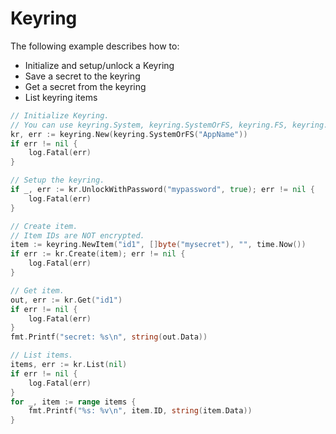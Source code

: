 # Keyring

The following example describes how to:

- Initialize and setup/unlock a Keyring
- Save a secret to the keyring
- Get a secret from the keyring
- List keyring items

```go
// Initialize Keyring.
// You can use keyring.System, keyring.SystemOrFS, keyring.FS, keyring.Mem or git.NewRepository.
kr, err := keyring.New(keyring.SystemOrFS("AppName"))
if err != nil {
    log.Fatal(err)
}

// Setup the keyring.
if _, err := kr.UnlockWithPassword("mypassword", true); err != nil {
    log.Fatal(err)
}

// Create item.
// Item IDs are NOT encrypted.
item := keyring.NewItem("id1", []byte("mysecret"), "", time.Now())
if err := kr.Create(item); err != nil {
    log.Fatal(err)
}

// Get item.
out, err := kr.Get("id1")
if err != nil {
    log.Fatal(err)
}
fmt.Printf("secret: %s\n", string(out.Data))

// List items.
items, err := kr.List(nil)
if err != nil {
    log.Fatal(err)
}
for _, item := range items {
    fmt.Printf("%s: %v\n", item.ID, string(item.Data))
}
```

